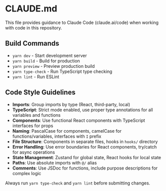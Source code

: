 # CLAUDE.md

This file provides guidance to Claude Code (claude.ai/code) when working with code in this repository.

## Build Commands
- `yarn dev` - Start development server
- `yarn build` - Build for production
- `yarn preview` - Preview production build
- `yarn type-check` - Run TypeScript type checking
- `yarn lint` - Run ESLint

## Code Style Guidelines
- **Imports**: Group imports by type (React, third-party, local)
- **TypeScript**: Strict mode enabled, use proper type annotations for all variables and functions
- **Components**: Use functional React components with TypeScript interfaces for props
- **Naming**: PascalCase for components, camelCase for functions/variables, interfaces with `I` prefix
- **File Structure**: Components in separate files, hooks in `hooks/` directory
- **Error Handling**: Use error boundaries for React components, try/catch for async operations
- **State Management**: Zustand for global state, React hooks for local state
- **Paths**: Use absolute imports with `@/` alias
- **Comments**: Use JSDoc for functions, include purpose descriptions for complex logic

Always run `yarn type-check` and `yarn lint` before submitting changes.